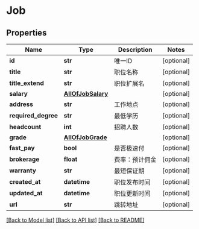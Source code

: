 # Job

## Properties
Name | Type | Description | Notes
------------ | ------------- | ------------- | -------------
**id** | **str** | 唯一ID | [optional] 
**title** | **str** | 职位名称 | [optional] 
**title_extend** | **str** | 职位扩展名 | [optional] 
**salary** | [**AllOfJobSalary**](AllOfJobSalary.md) |  | [optional] 
**address** | **str** | 工作地点 | [optional] 
**required_degree** | **str** | 最低学历 | [optional] 
**headcount** | **int** | 招聘人数 | [optional] 
**grade** | [**AllOfJobGrade**](AllOfJobGrade.md) |  | [optional] 
**fast_pay** | **bool** | 是否极速付 | [optional] 
**brokerage** | **float** | 费率：预计佣金 | [optional] 
**warranty** | **str** | 最短保证期 | [optional] 
**created_at** | **datetime** | 职位发布时间 | [optional] 
**updated_at** | **datetime** | 职位更新时间 | [optional] 
**url** | **str** | 跳转地址 | [optional] 

[[Back to Model list]](../README.md#documentation-for-models) [[Back to API list]](../README.md#documentation-for-api-endpoints) [[Back to README]](../README.md)

